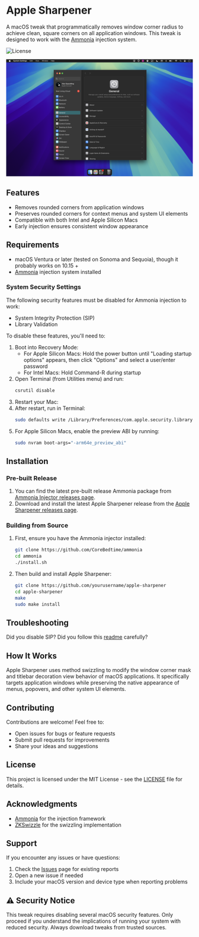 # Apple Sharpener

A macOS tweak that programmatically removes window corner radius to achieve clean, square corners on all application windows. This tweak is designed to work with the [Ammonia](https://github.com/CoreBedtime/ammonia) injection system.

![License](https://img.shields.io/badge/license-MIT-blue.svg)

![preview](./preview.png)

## Features

- Removes rounded corners from application windows
- Preserves rounded corners for context menus and system UI elements
- Compatible with both Intel and Apple Silicon Macs
- Early injection ensures consistent window appearance

## Requirements

- macOS Ventura or later (tested on Sonoma and Sequoia), though it probably works on 10.15 +
- [Ammonia](https://github.com/CoreBedtime/ammonia) injection system installed

### System Security Settings

The following security features must be disabled for Ammonia injection to work:

- System Integrity Protection (SIP)
- Library Validation

To disable these features, you'll need to:

1. Boot into Recovery Mode:
   - For Apple Silicon Macs: Hold the power button until "Loading startup options" appears, then click "Options" and select a user/enter password
   - For Intel Macs: Hold Command-R during startup
2. Open Terminal (from Utilities menu) and run:
   ```bash
   csrutil disable
   ```
3. Restart your Mac:
4. After restart, run in Terminal:
   ```bash
   sudo defaults write /Library/Preferences/com.apple.security.libraryvalidation.plist DisableLibraryValidation -bool true
   ```
5. For Apple Silicon Macs, enable the preview ABI by running:
   ```bash
   sudo nvram boot-args="-arm64e_preview_abi"
   ```

## Installation

### Pre-built Release
1. You can find the latest pre-built release Ammonia package from [Ammonia Injector releases page](https://github.com/CoreBedtime/ammonia/releases).
2. Download and install the latest Apple Sharpener release from the [Apple Sharpener releases page](../../releases).

### Building from Source

1. First, ensure you have the Ammonia injector installed:
   ```bash
   git clone https://github.com/CoreBedtime/ammonia
   cd ammonia
   ./install.sh
   ```

2. Then build and install Apple Sharpener:
   ```bash
   git clone https://github.com/yourusername/apple-sharpener
   cd apple-sharpener
   make
   sudo make install
   ```

## Troubleshooting
Did you disable SIP?
Did you follow this [readme](./README.md#requirements) carefully?

## How It Works

Apple Sharpener uses method swizzling to modify the window corner mask and titlebar decoration view behavior of macOS applications. It specifically targets application windows while preserving the native appearance of menus, popovers, and other system UI elements.

## Contributing

Contributions are welcome! Feel free to:

- Open issues for bugs or feature requests
- Submit pull requests for improvements
- Share your ideas and suggestions

## License

This project is licensed under the MIT License - see the [LICENSE](LICENSE) file for details.

## Acknowledgments

- [Ammonia](https://github.com/CoreBedtime/ammonia) for the injection framework
- [ZKSwizzle](https://github.com/alexzielenski/ZKSwizzle) for the swizzling implementation

## Support

If you encounter any issues or have questions:

1. Check the [Issues](../../issues) page for existing reports
2. Open a new issue if needed
3. Include your macOS version and device type when reporting problems

## ⚠️ Security Notice

This tweak requires disabling several macOS security features. Only proceed if you understand the implications of running your system with reduced security. Always download tweaks from trusted sources.
